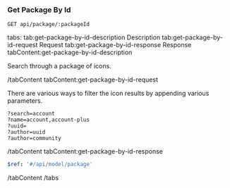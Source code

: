 ### Get Package By Id

```text
GET api/package/:packageId
```

tabs:
tab:get-package-by-id-description Description
tab:get-package-by-id-request Request
tab:get-package-by-id-response Response
tabContent:get-package-by-id-description

Search through a package of icons.

/tabContent
tabContent:get-package-by-id-request

There are various ways to filter the icon results by appending various parameters.

```text
?search=account
?name=account,account-plus
?uuid=
?author=uuid
?author=community
```

/tabContent
tabContent:get-package-by-id-response

```yaml
$ref: '#/api/model/package'
```

/tabContent
/tabs